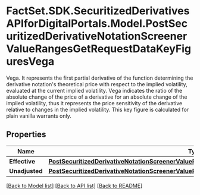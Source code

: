 # FactSet.SDK.SecuritizedDerivativesAPIforDigitalPortals.Model.PostSecuritizedDerivativeNotationScreenerValueRangesGetRequestDataKeyFiguresVega
Vega. It represents the first partial derivative of the function determining the derivative notation's theoretical price with respect to the implied volatility, evaluated at the current implied volatility. Vega indicates the ratio of the absolute change of the price of a derivative for an absolute change of the implied volatility, thus it represents the price sensitivity of the derivative relative to changes in the implied volatility. This key figure is calculated for plain vanilla warrants only.

## Properties

Name | Type | Description | Notes
------------ | ------------- | ------------- | -------------
**Effective** | [**PostSecuritizedDerivativeNotationScreenerValueRangesGetRequestDataKeyFiguresVegaEffective**](PostSecuritizedDerivativeNotationScreenerValueRangesGetRequestDataKeyFiguresVegaEffective.md) |  | [optional] 
**Unadjusted** | [**PostSecuritizedDerivativeNotationScreenerValueRangesGetRequestDataKeyFiguresVegaUnadjusted**](PostSecuritizedDerivativeNotationScreenerValueRangesGetRequestDataKeyFiguresVegaUnadjusted.md) |  | [optional] 

[[Back to Model list]](../README.md#documentation-for-models) [[Back to API list]](../README.md#documentation-for-api-endpoints) [[Back to README]](../README.md)


